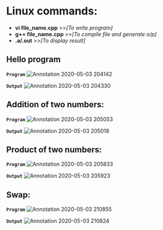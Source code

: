 # Linux commands:
* **vi file_name.cpp** >>*[To write program]*
* **g++ file_name.cpp** >>*[To compile file and generate o/p]*
* **.a/.out** >>*[To display result]*


## Hello program

**`Program`**
![Annotation 2020-05-03 204142](https://user-images.githubusercontent.com/61384105/80920063-09a4fe80-8d8b-11ea-82b5-48677827fdc0.png)


**`Output`**
![Annotation 2020-05-03 204330](https://user-images.githubusercontent.com/61384105/80920158-9cde3400-8d8b-11ea-9734-59d404690f45.png)


## Addition of two numbers:

**`Program`**
![Annotation 2020-05-03 205053](https://user-images.githubusercontent.com/61384105/80920139-7a4c1b00-8d8b-11ea-8871-29935fc1ba0f.png)


**`Output`**
![Annotation 2020-05-03 205018](https://user-images.githubusercontent.com/61384105/80920123-5ee11000-8d8b-11ea-8839-072ee9b0c83b.png)

## Product of two numbers:

**`Program`**
![Annotation 2020-05-03 205833](https://user-images.githubusercontent.com/61384105/80920179-c0a17a00-8d8b-11ea-86fa-58f94d89b7de.png)


**`Output`**
![Annotation 2020-05-03 205923](https://user-images.githubusercontent.com/61384105/80920186-c6975b00-8d8b-11ea-8b56-93212e676057.png)

## Swap:

**`Program`**
![Annotation 2020-05-03 210855](https://user-images.githubusercontent.com/61384105/80920198-d747d100-8d8b-11ea-8801-756d279b773c.png)


**`Output`**
![Annotation 2020-05-03 210824](https://user-images.githubusercontent.com/61384105/80920193-d0b95980-8d8b-11ea-99a5-37529b0b2f16.png)
